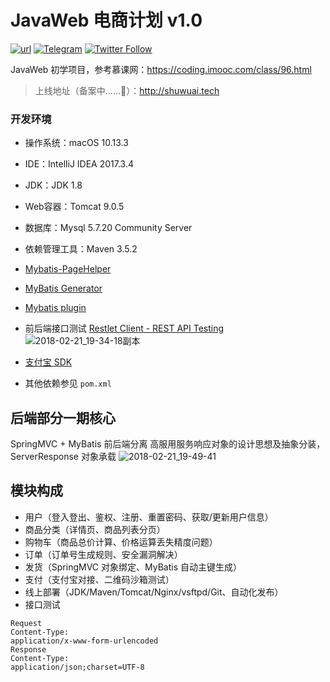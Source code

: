 # JavaWeb 电商计划 v1.0

[![url](https://img.shields.io/badge/URL-shuwuai.cc-ff69b4.svg?style=flat-square)](http://shuwuai.cc)  [![Telegram](https://img.shields.io/badge/Add-Telegram-green.svg?style=flat-square&logo=telegram)](https://telegram.me/shuwuai) [![Twitter Follow](https://img.shields.io/twitter/follow/espadrine.svg?style=social&label=Follow&logo=twitter)](https://twitter.com/shuwuai)

JavaWeb 初学项目，参考慕课网：https://coding.imooc.com/class/96.html
> 上线地址（备案中……🤣）：http://shuwuai.tech

### 开发环境
* 操作系统：macOS 10.13.3
* IDE：IntelliJ IDEA 2017.3.4
* JDK：JDK 1.8
* Web容器：Tomcat 9.0.5
* 数据库：Mysql 5.7.20 Community Server
* 依赖管理工具：Maven 3.5.2
* [Mybatis-PageHelper](https://github.com/pagehelper/Mybatis-PageHelper)
* [MyBatis Generator](http://www.mybatis.org/generator/index.html)
* [Mybatis plugin](https://www.codesmagic.com/mybatisplugin)
* 前后端接口测试  [Restlet Client - REST API Testing](https://restlet.com/modules/client/)
![2018-02-21_19-34-18副本](http://oxgw3nd2b.bkt.clouddn.com/2018-02-21_19-34-18副本.png)

* [支付宝 SDK](https://openhome.alipay.com/platform/home.htm)
* 其他依赖参见 `pom.xml`

## 后端部分一期核心
SpringMVC + MyBatis
前后端分离
高服用服务响应对象的设计思想及抽象分装，ServerResponse<T> 对象承载
![2018-02-21_19-49-41](http://oxgw3nd2b.bkt.clouddn.com/2018-02-21_19-49-41.png)

## 模块构成
* 用户（登入登出、鉴权、注册、重置密码、获取/更新用户信息）
* 商品分类（详情页、商品列表分页）
* 购物车（商品总价计算、价格运算丢失精度问题）
* 订单（订单号生成规则、安全漏洞解决）
* 发货（SpringMVC 对象绑定、MyBatis 自动主键生成）
* 支付（支付宝对接、二维码沙箱测试）
* 线上部署（JDK/Maven/Tomcat/Nginx/vsftpd/Git、自动化发布）
* 接口测试  

```
Request 
Content-Type: 
application/x-www-form-urlencoded
Response 
Content-Type: 
application/json;charset=UTF-8
```


